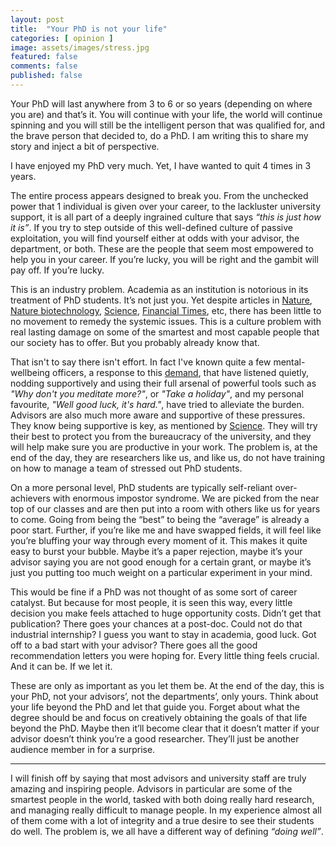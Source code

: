 ```yaml
---
layout: post
title:  "Your PhD is not your life"
categories: [ opinion ]
image: assets/images/stress.jpg
featured: false
comments: false
published: false
---
```



Your PhD will last anywhere from 3 to 6 or so years (depending on where you are) and that’s it. You will continue with your life, the world will continue spinning and you will still be the intelligent person that was qualified for, and the brave person that decided to, do a PhD. I am writing this to share my story and inject a bit of perspective.

I have enjoyed my PhD very much. Yet, I have wanted to quit 4 times in 3 years.

The entire process appears designed to break you. From the unchecked power that 1 individual is given over your career, to the lackluster university support, it is all part of a deeply ingrained culture that says _“this is just how it is”_. If you try to step outside of this well-defined culture of passive exploitation, you will find yourself either at odds with your advisor, the department, or both. These are the people that seem most empowered to help you in your career. If you’re lucky, you will be right and the gambit will pay off. If you’re lucky.

This is an industry problem. Academia as an institution is notorious in its treatment of PhD students. It’s not just you. Yet despite articles in [Nature](https://www.nature.com/articles/d41586-019-01492-0), [Nature biotechnology](https://www.nature.com/articles/nbt.4089), [Science](https://www.sciencemag.org/careers/2017/04/phd-students-face-significant-mental-health-challenges), [Financial Times](https://on.ft.com/2rypFYt), etc, there has been little to no movement to remedy the systemic issues. This is a culture problem with real lasting damage on some of the smartest and most capable people that our society has to offer. But you probably already know that.

That isn't to say there isn't effort. In fact I've known quite a few mental-wellbeing officers, a response to this [demand](https://www.bbc.co.uk/news/education-41148704), that have listened quietly, nodding supportively and using their full arsenal of powerful tools such as _"Why don't you meditate more?"_, or _"Take a holiday"_, and my personal favourite, _"Well good luck, it's hard."_, have tried to alleviate the burden. Advisors are also much more aware and supportive of these pressures. They know being supportive is key, as mentioned by [Science](https://www.sciencemag.org/careers/2019/04/what-matters-phd-adviser-here-s-what-research-says). They will try their best to protect you from the bureaucracy of the university, and they will help make sure you are productive in your work. The problem is, at the end of the day, they are researchers like us, and like us, do not have training on how to manage a team of stressed out PhD students.  

On a more personal level, PhD students are typically self-reliant over-achievers with enormous impostor syndrome. We are picked from the near top of our classes and are then put into a room with others like us for years to come. Going from being the “best” to being the “average”  is already a poor start. Further, if you’re like me and have swapped fields, it will feel like you’re bluffing your way through every moment of it. This makes it quite easy to burst your bubble. Maybe it’s a paper rejection, maybe it’s your advisor saying you are not good enough for a certain grant, or maybe it’s just you putting too much weight on a particular experiment in your mind.

This would be fine if a PhD was not thought of as some sort of career catalyst. But because for most people, it is seen this way, every little decision you make feels attached to huge opportunity costs. Didn’t get that publication? There goes your chances at a post-doc. Could not do that industrial internship? I guess you want to stay in academia, good luck. Got off to a bad start with your advisor? There goes all the good recommendation letters you were hoping for. Every little thing feels crucial. And it can be. If we let it.

These are only as important as you let them be. At the end of the day, this is your PhD, not your advisors’, not the departments’, only yours. Think about your life beyond the PhD and let that guide you. Forget about what the degree should be and focus on creatively obtaining the goals of that life beyond the PhD. Maybe then it’ll become clear that it doesn’t matter if your advisor doesn’t think you’re a good researcher. They’ll just be another audience member in for a surprise.

-----------------------------------------------------

I will finish off by saying that most advisors and university staff are truly amazing and inspiring people. Advisors in particular are some of the smartest people in the world, tasked with both doing really hard research, and managing really difficult to manage people. In my experience almost all of them come with a lot of integrity and a true desire to see their students do well. The problem is, we all have a different way of defining _“doing well”_.





